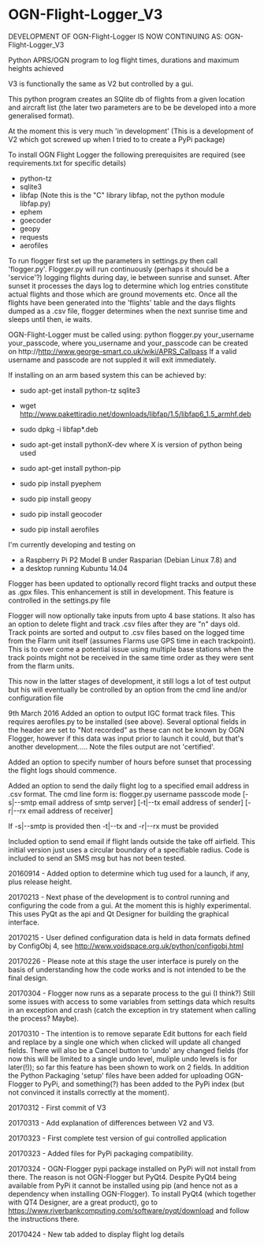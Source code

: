 # OGN-Flight-Logger_V3
DEVELOPMENT OF OGN-Flight-Logger IS NOW CONTINUING AS: OGN-Flight-Logger_V3

Python APRS/OGN program to log flight times, durations and maximum heights achieved

V3 is functionally the same as V2 but controlled by a gui.

This python program creates an SQlite db of flights from a given location and aircraft list 
(the later two parameters are to be be developed into a more generalised format).

At the moment this is very much 'in development'
(This is a development of V2 which got screwed up when I tried to to create a PyPi package)

To install OGN Flight Logger the following prerequisites are required (see requirements.txt for specific details)
- python-tz
- sqlite3
- libfap (Note this is the "C" library libfap, not the python module libfap.py)
- ephem
- goecoder
- geopy
- requests
- aerofiles 

 
To run flogger first set up the parameters in settings.py then call 'flogger.py'.  Flogger.py will
run continuously (perhaps it should be a 'service'?) logging flights during day, ie between sunrise
and sunset. After sunset it processes the days log to determine which log entries constitute actual flights
and those which are ground movements etc. Once all the flights have been generated into the 'flights' table and
the days flights dumped as a .csv file, flogger determines when the next sunrise time and sleeps until then, ie waits.

OGN-Flight-Logger must be called using: python flogger.py your_username your_passcode,
where you_username and your_passcode can be created on http://http://www.george-smart.co.uk/wiki/APRS_Callpass
If a valid username and passcode are not suppled it will exit immediately.

If installing on an arm based system this can be achieved by:

- sudo apt-get install python-tz sqlite3
- wget http://www.pakettiradio.net/downloads/libfap/1.5/libfap6_1.5_armhf.deb
- sudo dpkg -i libfap*.deb

- sudo apt-get install pythonX-dev where X is version of python being used
- sudo apt-get install python-pip
- sudo pip install pyephem 
- sudo pip install geopy
- sudo pip install geocoder
- sudo pip install aerofiles

I'm currently developing and testing on
- a Raspberry Pi P2 Model B under Rasparian (Debian Linux 7.8) and 
- a desktop running Kubuntu 14.04 

Flogger has been updated to optionally record flight tracks and output these as .gpx files.
This enhancement is still in development.  This feature is controlled in the settings.py file

Flogger will now optionally take inputs from upto 4 base stations.  It also has an option to delete flight and track .csv files after
they are "n" days old.  Track points are sorted and output to .csv files based on the logged time from the Flarm unit itself (assumes Flarms
use GPS time in each trackpoint).  This is to over come a potential issue using multiple base stations when the track points might not be received in the same
time order as they were sent from the flarm units.

This now in the latter stages of development, it still logs a lot of test output but his will eventually be controlled by an option
from the cmd line and/or configuration file

9th March 2016 
Added an option to output IGC format track files. This requires aerofiles.py to be installed (see above).  Several optional fields in the 
header are set to "Not recorded" as these can not be known by OGN Flogger, however if this data was input prior to launch it could, but
that's another development..... Note the files output are not 'certified'.

Added an option to specify number of hours before sunset that processing the flight logs should commence.

Added an option to send the daily flight log to a specified email address in .csv format.
The cmd line form is:
flogger.py username passcode mode [-s|--smtp email address of smtp server] [-t|--tx email address of sender] [-r|--rx email address of receiver]

If -s|--smtp is provided then -t|--tx and -r|--rx must be provided

Included option to send email if flight lands outside the take off airfield.  This initial version just uses a circular boundary of a specifiable radius.  Code is included to 
send an SMS msg but has not been tested.

20160914 - Added option to determine which tug used for a launch, if any, plus release height.

20170213 - Next phase of the development is to control running and configuring the code from a gui. At the moment
			this is highly experimental. This uses PyQt as the api and Qt Designer for building the graphical interface. 
			
20170215 - User defined configuration data is held in data formats defined by ConfigObj 4, 
			see http://www.voidspace.org.uk/python/configobj.html
			
20170226 - Please note at this stage the user interface is purely on the basis of understanding how the code works and is not intended to be the final design.

20170304 - Flogger now runs as a separate process to the gui (I think?) Still some issues with access to some variables from settings data which results in an exception and crash (catch the exception in try statement when calling the process? Maybe).

20170310 - The intention is to remove separate Edit buttons for each field and replace by a single one which when clicked will update all changed fields. There will also be a Cancel button to 'undo' any changed fields (for now this will be limited to a single undo level, muliple undo levels is for later(!)); so far this feature has been shown to work on 2 fields. In addition the Python Packaging 'setup' files have been added for uploading OGN-Flogger to PyPi, and something(?) has been added to the PyPi index (but not convinced it installs correctly at the moment).

20170312 - First commit of V3

20170313 - Add explanation of differences between V2 and V3.

20170323 - First complete test version of gui controlled application

20170323 - Added files for PyPi packaging compatibility.

20170324 - OGN-Flogger pypi package installed on PyPi will not install from there. The reason is not OGN-Flogger but PyQt4.  Despite PyQt4 being available from PyPi it cannot be installed using pip (and hence not as a dependency when installing OGN-Flogger).  To install PyQt4 (which together with QT4 Designer, are a great product), go to https://www.riverbankcomputing.com/software/pyqt/download and follow the instructions there.

20170424 - New tab added to display flight log details
